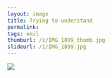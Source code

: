 ```yaml
---
layout: image
title: Trying to understand
permalink: 
tags: emil
thumburl: /i/IMG_1899_thumb.jpg
slideurl: /i/IMG_1899.jpg
---
```


![]({{site.url}}/i/IMG_1899.jpg)


